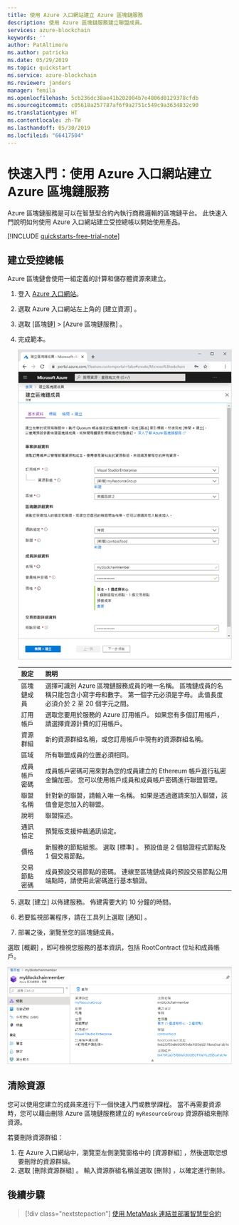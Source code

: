 ```yaml
---
title: 使用 Azure 入口網站建立 Azure 區塊鏈服務
description: 使用 Azure 區塊鏈服務建立聯盟成員。
services: azure-blockchain
keywords: ''
author: PatAltimore
ms.author: patricka
ms.date: 05/29/2019
ms.topic: quickstart
ms.service: azure-blockchain
ms.reviewer: janders
manager: femila
ms.openlocfilehash: 5cb236dc38ae41b202004b7e4806d8129378cfdb
ms.sourcegitcommit: c05618a257787af6f9a2751c549c9a3634832c90
ms.translationtype: HT
ms.contentlocale: zh-TW
ms.lasthandoff: 05/30/2019
ms.locfileid: "66417504"
---
```

# <a name="quickstart-create-an-azure-blockchain-service-using-the-azure-portal"></a>快速入門：使用 Azure 入口網站建立 Azure 區塊鏈服務

Azure 區塊鏈服務是可以在智慧型合約內執行商務邏輯的區塊鏈平台。 此快速入門說明如何使用 Azure 入口網站建立受控總帳以開始使用產品。

[!INCLUDE [quickstarts-free-trial-note](../../../includes/quickstarts-free-trial-note.md)]

## <a name="create-a-managed-ledger"></a>建立受控總帳

Azure 區塊鏈會使用一組定義的計算和儲存體資源來建立。

1. 登入 [Azure 入口網站](https://portal.azure.com)。
1. 選取 Azure 入口網站左上角的 [建立資源]  。
1. 選取 [區塊鏈]   > [Azure 區塊鏈服務]  。
1. 完成範本。

    ![Create Service](./media/create-member/create-member.png)

    設定 | 說明
    --------|------------
    區塊鏈成員 | 選擇可識別 Azure 區塊鏈服務成員的唯一名稱。 區塊鏈成員的名稱只能包含小寫字母和數字。 第一個字元必須是字母。 此值長度必須介於 2 至 20 個字元之間。
    訂用帳戶 | 選取您要用於服務的 Azure 訂用帳戶。 如果您有多個訂用帳戶，請選擇資源計費的訂用帳戶。
    資源群組 | 新的資源群組名稱，或您訂用帳戶中現有的資源群組名稱。
    區域 | 所有聯盟成員的位置必須相同。
    成員帳戶密碼 | 成員帳戶密碼可用來對為您的成員建立的 Ethereum 帳戶進行私密金鑰加密。 您可以使用帳戶成員和成員帳戶密碼進行聯盟管理。
    聯盟名稱 | 針對新的聯盟，請輸入唯一名稱。 如果是透過邀請來加入聯盟，該值會是您加入的聯盟。
    說明 | 聯盟描述。
    通訊協定 |  預覽版支援仲裁通訊協定。
    價格 | 新服務的節點組態。 選取 [標準]  。 預設值是 2 個驗證程式節點及 1 個交易節點。
    交易節點密碼 | 成員預設交易節點的密碼。 連線至區塊鏈成員的預設交易節點公用端點時，請使用此密碼進行基本驗證。

1. 選取 [建立]  以佈建服務。 佈建需要大約 10 分鐘的時間。
1. 若要監視部署程序，請在工具列上選取 [通知]  。
1. 部署之後，瀏覽至您的區塊鏈成員。

選取 [概觀]  ，即可檢視您服務的基本資訊，包括 RootContract 位址和成員帳戶。

![區塊鏈成員概觀](./media/create-member/overview.png)

## <a name="clean-up-resources"></a>清除資源

您可以使用您建立的成員來進行下一個快速入門或教學課程。 當不再需要資源時，您可以藉由刪除 Azure 區塊鏈服務建立的 `myResourceGroup` 資源群組來刪除資源。

若要刪除資源群組：

1. 在 Azure 入口網站中，瀏覽至左側瀏覽窗格中的 [資源群組]  ，然後選取您想要刪除的資源群組。
2. 選取 [刪除資源群組]  。 輸入資源群組名稱並選取 [刪除]  ，以確定進行刪除。

## <a name="next-steps"></a>後續步驟

> [!div class="nextstepaction"]
> [使用 MetaMask 連結並部署智慧型合約](connect-metamask.md)